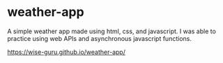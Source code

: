 # weather-app

A simple weather app made using html, css, and javascript. I was able to practice using web APIs and asynchronous javascript functions. 

https://wise-guru.github.io/weather-app/